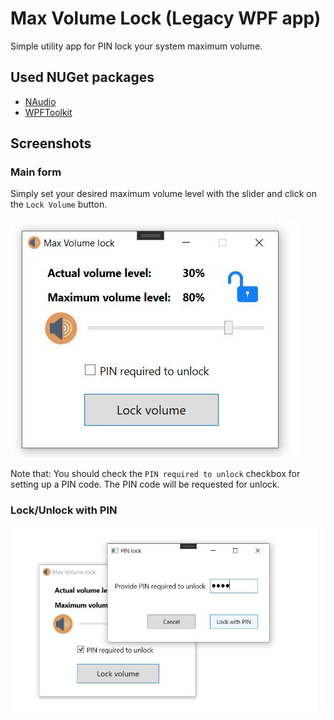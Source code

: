 # Max Volume Lock (Legacy WPF app)

Simple utility app for PIN lock your system maximum volume.

## Used NUGet packages

- [NAudio](https://github.com/naudio/NAudio)
- [WPFToolkit](https://github.com/xceedsoftware/wpftoolkit)

## Screenshots

### Main form
Simply set your desired maximum volume level with the slider and click on the `Lock Volume` button.

![Screenshot1](screenshots/main.JPG)

Note that: You should check the `PIN required to unlock` checkbox for setting up a PIN code. The PIN code will be requested for unlock.

### Lock/Unlock with PIN

![Screenshot1](screenshots/pinLock.JPG)